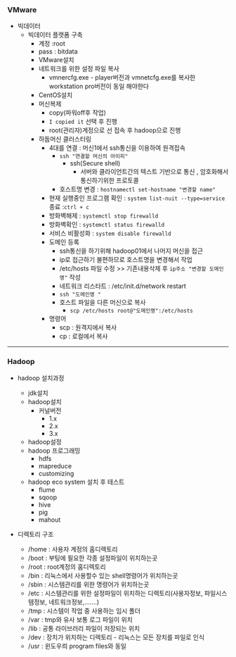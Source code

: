 ### VMware

- 빅데이터
  - 빅데이터 플랫폼 구축
    - 계정 :root 
    - pass : bitdata
    - VMware설치
    - 네트워크를 위한 설정 파일 복사
      - vmnercfg.exe - player버전과 vmnetcfg.exe를 복사한 workstation pro버전이 동일 해야한다
    - CentOS설치
    - 머신복제
      - copy(파워off후 작업)
      - `I copied it`   선택 후 진행
      - root(관리자)계정으로 선 접속 후 hadoop으로 진행
    - 하둡머신 클러스터링
      - 4대를 연결 : 머신1에서 ssh통신을 이용하여 원격접속
        - `ssh "연결할 머신의 아이피" `
          - ssh(Secure shell)
            - 서버와 클라이언트간의 텍스트 기반으로 통신 , 암호화해서 통신하기위한 프로토콜
        - 호스트명 변경 : `hostnamectl set-hostname "변경할 name"` 
      - 현재 실행중인 프로그램 확인 : `system list-nuit --type=service`     종료 :`ctrl + c`
      - 방화벽해제 : `systemctl stop firewalld`
      - 방화벽확인 : `systemctl status firewalld`
      - 서비스 비활성화 : `system disable firewalld`
      - 도메인 등록 
        - ssh통신을 하기위해 hadoop01에서 나머지 머신을 접근
        - ip로 접근하기 불편하므로 호스트명을 변경해서 작업
        - /etc/hosts 파일 수정 >> 기존내용삭제 후  `ip주소 "변경할 도메인명"` 작성
        - 네트워크 리스타트 : /etc/init.d/network restart
        - `ssh "도메인명 "`
        - 호스트 파일을 다른 머신으로 복사
          - `scp /etc/hosts root@"도메인명":/etc/hosts`
      - 명령어
        - scp : 원격지에서 복사
        - cp : 로컬에서 복사

----

### Hadoop

- hadoop 설치과정
  - jdk설치
  - hadoop설치
    - 커널버전
      - 1.x
      - 2.x
      - 3.x
  - hadoop설정
  - hadoop 프로그래밍
    - hdfs
    - mapreduce
    - customizing
  - hadoop eco system 설치 후 테스트
    - flume
    - sqoop
    - hive
    - pig
    - mahout

- 디렉토리 구조
  - /home : 사용자 계정의 홈디렉토리
  - /boot : 부팅에 필요한 각종 설정파일이 위치하는곳
  - /root : root계정의 홈디렉토리
  - /bin : 리눅스에서 사용할수 있는 shell명령어가 위치하는곳
  - /sbin : 시스템관리를 위한  명령어가 위치하는곳
  - /etc : 시스템관리를 위한 설정파일이 위치하는 디렉토리(사용자정보, 파일시스템정보, 네트워크정보,.......)
  - /tmp : 시스템이 작업 중 사용하는 임시 폴더
  - /var : tmp와 유사 보통 로그 파일이 위치
  - /lib : 공통 라이브러리 파일이 저장되는 위치
  - /dev : 장치가 위치하는 디렉토리  - 리눅스는 모든 장치를 파일로 인식
  - /usr : 윈도우릐 program files와 동일

